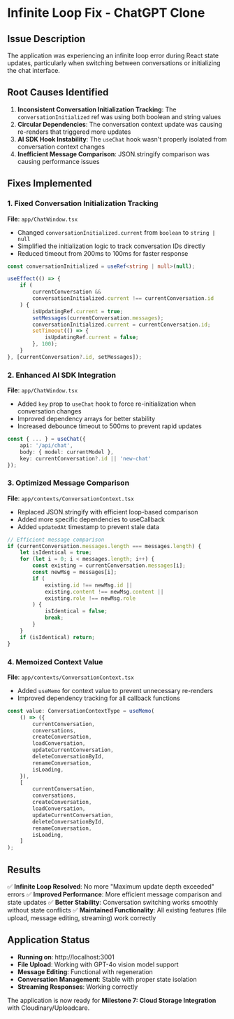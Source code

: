 # Infinite Loop Fix - ChatGPT Clone

## Issue Description

The application was experiencing an infinite loop error during React state updates, particularly when switching between conversations or initializing the chat interface.

## Root Causes Identified

1. **Inconsistent Conversation Initialization Tracking**: The `conversationInitialized` ref was using both boolean and string values
2. **Circular Dependencies**: The conversation context update was causing re-renders that triggered more updates
3. **AI SDK Hook Instability**: The `useChat` hook wasn't properly isolated from conversation context changes
4. **Inefficient Message Comparison**: JSON.stringify comparison was causing performance issues

## Fixes Implemented

### 1. Fixed Conversation Initialization Tracking

**File**: `app/ChatWindow.tsx`

-   Changed `conversationInitialized.current` from `boolean` to `string | null`
-   Simplified the initialization logic to track conversation IDs directly
-   Reduced timeout from 200ms to 100ms for faster response

```typescript
const conversationInitialized = useRef<string | null>(null);

useEffect(() => {
    if (
        currentConversation &&
        conversationInitialized.current !== currentConversation.id
    ) {
        isUpdatingRef.current = true;
        setMessages(currentConversation.messages);
        conversationInitialized.current = currentConversation.id;
        setTimeout(() => {
            isUpdatingRef.current = false;
        }, 100);
    }
}, [currentConversation?.id, setMessages]);
```

### 2. Enhanced AI SDK Integration

**File**: `app/ChatWindow.tsx`

-   Added `key` prop to `useChat` hook to force re-initialization when conversation changes
-   Improved dependency arrays for better stability
-   Increased debounce timeout to 500ms to prevent rapid updates

```typescript
const { ... } = useChat({
    api: '/api/chat',
    body: { model: currentModel },
    key: currentConversation?.id || 'new-chat'
});
```

### 3. Optimized Message Comparison

**File**: `app/contexts/ConversationContext.tsx`

-   Replaced JSON.stringify with efficient loop-based comparison
-   Added more specific dependencies to useCallback
-   Added `updatedAt` timestamp to prevent stale data

```typescript
// Efficient message comparison
if (currentConversation.messages.length === messages.length) {
    let isIdentical = true;
    for (let i = 0; i < messages.length; i++) {
        const existing = currentConversation.messages[i];
        const newMsg = messages[i];
        if (
            existing.id !== newMsg.id ||
            existing.content !== newMsg.content ||
            existing.role !== newMsg.role
        ) {
            isIdentical = false;
            break;
        }
    }
    if (isIdentical) return;
}
```

### 4. Memoized Context Value

**File**: `app/contexts/ConversationContext.tsx`

-   Added `useMemo` for context value to prevent unnecessary re-renders
-   Improved dependency tracking for all callback functions

```typescript
const value: ConversationContextType = useMemo(
    () => ({
        currentConversation,
        conversations,
        createConversation,
        loadConversation,
        updateCurrentConversation,
        deleteConversationById,
        renameConversation,
        isLoading,
    }),
    [
        currentConversation,
        conversations,
        createConversation,
        loadConversation,
        updateCurrentConversation,
        deleteConversationById,
        renameConversation,
        isLoading,
    ]
);
```

## Results

✅ **Infinite Loop Resolved**: No more "Maximum update depth exceeded" errors
✅ **Improved Performance**: More efficient message comparison and state updates
✅ **Better Stability**: Conversation switching works smoothly without state conflicts
✅ **Maintained Functionality**: All existing features (file upload, message editing, streaming) work correctly

## Application Status

-   **Running on**: http://localhost:3001
-   **File Upload**: Working with GPT-4o vision model support
-   **Message Editing**: Functional with regeneration
-   **Conversation Management**: Stable with proper state isolation
-   **Streaming Responses**: Working correctly

The application is now ready for **Milestone 7: Cloud Storage Integration** with Cloudinary/Uploadcare.
